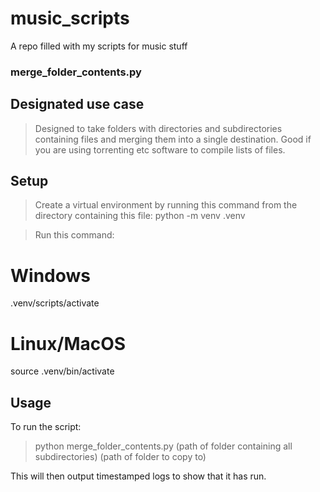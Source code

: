 # music_scripts
A repo filled with my scripts for music stuff


### merge_folder_contents.py
## Designated use case
> Designed to take folders with directories and subdirectories containing files and merging them into a single destination.
> Good if you are using torrenting etc software to compile lists of files.

## Setup
> Create a virtual environment by running this command from the directory containing this file:
python -m venv .venv

> Run this command:
# Windows 
.venv/scripts/activate

# Linux/MacOS
source .venv/bin/activate



## Usage
To run the script:
> python merge_folder_contents.py (path of folder containing all subdirectories) (path of folder to copy to)

This will then output timestamped logs to show that it has run.
